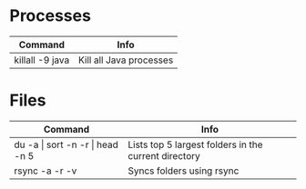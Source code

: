 
# Processes

| Command                | Info                    |
| ---------------------- | ----------------------- |
| killall -9 java        | Kill all Java processes |

# Files

| Command                                  | Info                                                 |
| ---------------------------------------- | ---------------------------------------------------- |
| du -a \| sort -n -r \| head -n 5         | Lists top 5 largest folders in the current directory |
| rsync -a -r -v <source dir> <target dir> | Syncs folders using rsync                            |




